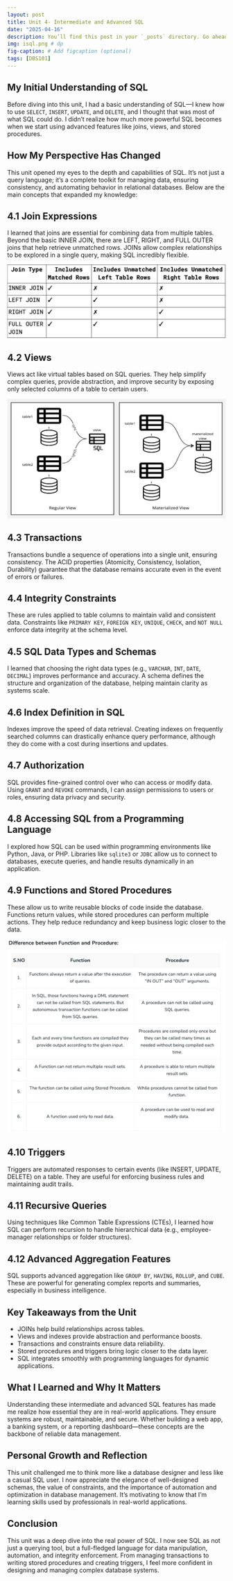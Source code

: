```yaml
---
layout: post
title: Unit 4- Intermediate and Advanced SQL
date: "2025-04-16"
description: You’ll find this post in your `_posts` directory. Go ahead and edit it and re-build the site to see your changes. # Add post description (optional)
img: isql.png # dp
fig-caption: # Add figcaption (optional)
tags: [DBS101]
---
```


## My Initial Understanding of SQL

Before diving into this unit, I had a basic understanding of SQL—I knew how to use `SELECT`, `INSERT`, `UPDATE`, and `DELETE`, and I thought that was most of what SQL could do. I didn’t realize how much more powerful SQL becomes when we start using advanced features like joins, views, and stored procedures.

## How My Perspective Has Changed

This unit opened my eyes to the depth and capabilities of SQL. It’s not just a query language; it’s a complete toolkit for managing data, ensuring consistency, and automating behavior in relational databases. Below are the main concepts that expanded my knowledge:

## 4.1 Join Expressions

I learned that joins are essential for combining data from multiple tables. Beyond the basic INNER JOIN, there are LEFT, RIGHT, and FULL OUTER joins that help retrieve unmatched rows. JOINs allow complex relationships to be explored in a single query, making SQL incredibly flexible.

![join](/assets/img/join.png)

## 4.2 Views

Views act like virtual tables based on SQL queries. They help simplify complex queries, provide abstraction, and improve security by exposing only selected columns of a table to certain users.

![view](/assets/img/view.png)

## 4.3 Transactions

Transactions bundle a sequence of operations into a single unit, ensuring consistency. The ACID properties (Atomicity, Consistency, Isolation, Durability) guarantee that the database remains accurate even in the event of errors or failures.

## 4.4 Integrity Constraints

These are rules applied to table columns to maintain valid and consistent data. Constraints like `PRIMARY KEY`, `FOREIGN KEY`, `UNIQUE`, `CHECK`, and `NOT NULL` enforce data integrity at the schema level.

## 4.5 SQL Data Types and Schemas

I learned that choosing the right data types (e.g., `VARCHAR`, `INT`, `DATE`, `DECIMAL`) improves performance and accuracy. A schema defines the structure and organization of the database, helping maintain clarity as systems scale.

## 4.6 Index Definition in SQL

Indexes improve the speed of data retrieval. Creating indexes on frequently searched columns can drastically enhance query performance, although they do come with a cost during insertions and updates.

## 4.7 Authorization

SQL provides fine-grained control over who can access or modify data. Using `GRANT` and `REVOKE` commands, I can assign permissions to users or roles, ensuring data privacy and security.

## 4.8 Accessing SQL from a Programming Language

I explored how SQL can be used within programming environments like Python, Java, or PHP. Libraries like `sqlite3` or `JDBC` allow us to connect to databases, execute queries, and handle results dynamically in an application.

## 4.9 Functions and Stored Procedures

These allow us to write reusable blocks of code inside the database. Functions return values, while stored procedures can perform multiple actions. They help reduce redundancy and keep business logic closer to the data.

![fnp](/assets/img/fnp.png)

## 4.10 Triggers

Triggers are automated responses to certain events (like INSERT, UPDATE, DELETE) on a table. They are useful for enforcing business rules and maintaining audit trails.

## 4.11 Recursive Queries

Using techniques like Common Table Expressions (CTEs), I learned how SQL can perform recursion to handle hierarchical data (e.g., employee-manager relationships or folder structures).

## 4.12 Advanced Aggregation Features

SQL supports advanced aggregation like `GROUP BY`, `HAVING`, `ROLLUP`, and `CUBE`. These are powerful for generating complex reports and summaries, especially in business intelligence.


## Key Takeaways from the Unit

* JOINs help build relationships across tables.
* Views and indexes provide abstraction and performance boosts.
* Transactions and constraints ensure data reliability.
* Stored procedures and triggers bring logic closer to the data layer.
* SQL integrates smoothly with programming languages for dynamic applications.


## What I Learned and Why It Matters

Understanding these intermediate and advanced SQL features has made me realize how essential they are in real-world applications. They ensure systems are robust, maintainable, and secure. Whether building a web app, a banking system, or a reporting dashboard—these concepts are the backbone of reliable data management.


## Personal Growth and Reflection

This unit challenged me to think more like a database designer and less like a casual SQL user. I now appreciate the elegance of well-designed schemas, the value of constraints, and the importance of automation and optimization in database management. It’s motivating to know that I’m learning skills used by professionals in real-world applications.


## Conclusion

This unit was a deep dive into the real power of SQL. I now see SQL as not just a querying tool, but a full-fledged language for data manipulation, automation, and integrity enforcement. From managing transactions to writing stored procedures and creating triggers, I feel more confident in designing and managing complex database systems.